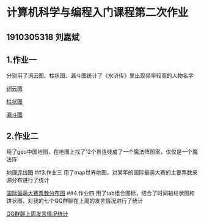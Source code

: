 # 计算机科学与编程入门课程第二次作业
## 1910305318 刘嘉斌
## 1.作业一
分别用了词云图、柱状图、漏斗图统计了《水浒传》里出现频率较高的人物名字

[词云图](https://Gee-rem.github.io/水浒传人物词云.html)

[柱状图](https://Gee-rem.github.io/水浒传人物词频柱状图.html)

[漏斗图](https://Gee-rem.github.io/人物词频漏斗图.html)
## 2.作业二
用了geo中国地图，在地图上找了12个县连线成了一个魔法阵图案，仅仅是一个魔法阵

[地理连线图](https://Gee-rem.github.io/地理连线图.html)
##3.作业三
用了map世界地图，对某年的国际最萌大赛的主要票数来源分布进行了统计

[国际最萌大赛票数分布图](https://Gee-rem.github.io/世界地图map.html)
##4.作业四
用了tab组合图标，结合了时间轴柱状图和饼状图，对我的七个QQ群聊在上周的发言情况进行了统计

[QQ群聊上周发言情况统计](https://Gee-rem.github.io/组合图表.html)
